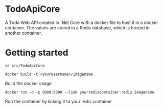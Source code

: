 # TodoApiCore

A Todo Web API created in .Net Core with a docker file to host it in a docker container. 
The values are stored in a Redis database, which is hosted in another container.


# Getting started

    cd src/TodoApiCore
    
    docker build -t <yourusername>/imagename .
Build the docker image

    docker run -d -p 8080:5000 --link yourrediscontainer:redis imagename
Run the container by linking it to your redis container
